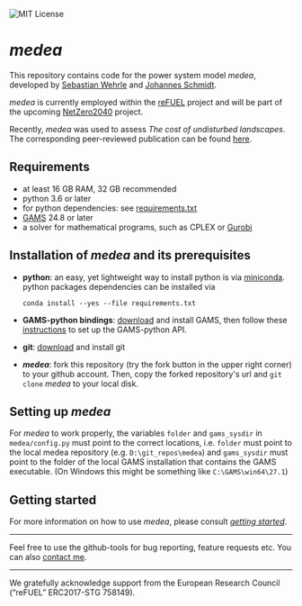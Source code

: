 ![MIT License](https://img.shields.io/badge/license-MIT-green)

_medea_
=======

This repository contains code for the power system model _medea_, developed by
[Sebastian Wehrle](https://sites.google.com/site/sebwehrle/) and
[Johannes Schmidt](https://homepage.boku.ac.at/jschmidt/).

_medea_ is currently employed within the [reFUEL](https://refuel.world) project and will be part of the upcoming
[NetZero2040](https://twitter.com/netzero2040) project.

Recently, _medea_ was used to assess _The cost of undisturbed landscapes_. The corresponding peer-reviewed publication
can be found [here](https://doi.org/10.1016/j.enpol.2021.112617).


Requirements
-------------
* at least 16 GB RAM, 32 GB recommended 
* python 3.6 or later
* for python dependencies: see [requirements.txt](https://github.com/inwe-boku/medea/blob/master/requirements.txt)
* [GAMS](https://www.gams.com/) 24.8 or later
* a solver for mathematical programs, such as CPLEX or [Gurobi](http://www.gurobi.com/)


Installation of _medea_ and its prerequisites
------------
* **python**: an easy, yet lightweight way to install python is via [miniconda](https://conda.io/miniconda.html).
python packages dependencies can be installed via 
    ```
    conda install --yes --file requirements.txt
    ``` 
* **GAMS-python bindings**: [download](https://www.gams.com/download/) and install GAMS, then follow these 
[instructions](https://www.gams.com/latest/docs/API_PY_TUTORIAL.html) to set up the GAMS-python API.

* **git**: [download](https://git-scm.com/downloads) and install git

* **_medea_**: fork this repository (try the fork button in the upper right corner) to your github account. Then, copy 
the forked repository's url and `git clone` _medea_ to your local disk.

## Setting up _medea_ ##
For _medea_ to work properly, the variables `folder` and `gams_sysdir` in `medea/config.py` must point to the correct 
locations, i.e. `folder` must point to the local medea repository (e.g. `D:\git_repos\medea`) and `gams_sysdir` must 
point to the folder of the local GAMS installation that contains the GAMS executable. (On Windows this might be
something like `C:\GAMS\win64\27.1`)

## Getting started ##

For more information on how to use _medea_, please consult
[_getting started_](https://github.com/inwe-boku/medea/blob/master/doc/getting_started.md).

------- 
Feel free to use the github-tools for bug reporting, feature requests etc. You can also
[contact me](mailto:sebastian.wehrle@boku.ac.at).

------
We gratefully acknowledge support from the European Research Council (“reFUEL” ERC2017-STG 758149).